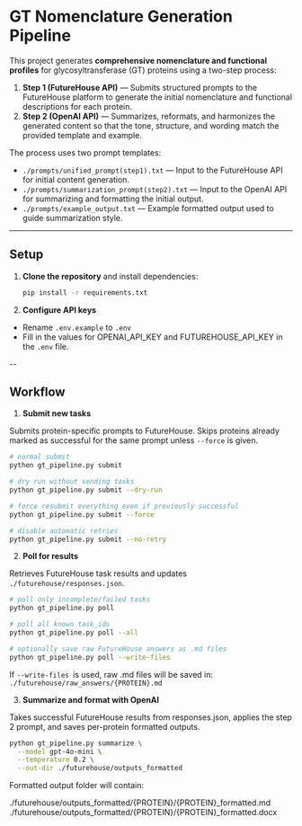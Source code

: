 # GT Nomenclature Generation Pipeline

This project generates **comprehensive nomenclature and functional profiles** for glycosyltransferase (GT) proteins using a two-step process:

1. **Step 1 (FutureHouse API)** — Submits structured prompts to the FutureHouse platform to generate the initial nomenclature and functional descriptions for each protein.
2. **Step 2 (OpenAI API)** — Summarizes, reformats, and harmonizes the generated content so that the tone, structure, and wording match the provided template and example.

The process uses two prompt templates:
- `./prompts/unified_prompt(step1).txt` — Input to the FutureHouse API for initial content generation.
- `./prompts/summarization_prompt(step2).txt` — Input to the OpenAI API for summarizing and formatting the initial output.
- `./prompts/example_output.txt` — Example formatted output used to guide summarization style.

---

## Setup

1. **Clone the repository** and install dependencies:
   ```bash
   pip install -r requirements.txt
   ```
2. **Configure API keys**
 - Rename `.env.example` to `.env`
 - Fill in the values for OPENAI_API_KEY and FUTUREHOUSE_API_KEY in the `.env` file.

--

## Workflow

1. **Submit new tasks**

Submits protein-specific prompts to FutureHouse.
Skips proteins already marked as successful for the same prompt unless `--force` is given.

```bash
# normal submit
python gt_pipeline.py submit

# dry run without sending tasks
python gt_pipeline.py submit --dry-run

# force resubmit everything even if previously successful
python gt_pipeline.py submit --force

# disable automatic retries
python gt_pipeline.py submit --no-retry
```

2.	**Poll for results** 

Retrieves FutureHouse task results and updates `./futurehouse/responses.json`.

```bash
# poll only incomplete/failed tasks
python gt_pipeline.py poll

# poll all known task_ids
python gt_pipeline.py poll --all

# optionally save raw FutureHouse answers as .md files
python gt_pipeline.py poll --write-files
```

If `--write-files `is used, raw .md files will be saved in:
`./futurehouse/raw_answers/{PROTEIN}.md`

3.	 **Summarize and format with OpenAI**

Takes successful FutureHouse results from responses.json, applies the step 2 prompt, and saves per-protein formatted outputs.

```bash
python gt_pipeline.py summarize \
  --model gpt-4o-mini \
  --temperature 0.2 \
  --out-dir ./futurehouse/outputs_formatted
```
Formatted output folder will contain:

./futurehouse/outputs_formatted/{PROTEIN}/{PROTEIN}_formatted.md
./futurehouse/outputs_formatted/{PROTEIN}/{PROTEIN}_formatted.docx